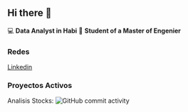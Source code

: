 ## Hi there 👋

:computer: **Data Analyst in Habi**
:pencil: **Student of a Master of Engenier**

### Redes 

[Linkedin](https://www.linkedin.com/in/felipe-ardila-6b8901249/)

### Proyectos Activos

Analisis Stocks:
![GitHub commit activity](https://img.shields.io/github/commit-activity/m/felard1/analisis_stocks)
